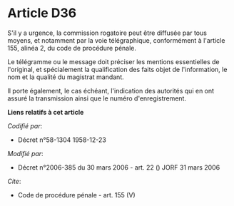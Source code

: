 # Article D36

S'il y a urgence, la commission rogatoire peut être diffusée par tous moyens, et notamment par la voie télégraphique,
conformément à l'article 155, alinéa 2, du code de procédure pénale. 

Le télégramme ou le message doit préciser les mentions essentielles de l'original, et spécialement la qualification des faits
objet de l'information, le nom et la qualité du magistrat mandant. 

Il porte également, le cas échéant, l'indication des autorités qui en ont assuré la transmission ainsi que le numéro
d'enregistrement.

**Liens relatifs à cet article**

_Codifié par_:

  - Décret n°58-1304 1958-12-23

_Modifié par_:

  - Décret n°2006-385 du 30 mars 2006 - art. 22 () JORF 31 mars 2006

_Cite_:

  - Code de procédure pénale - art. 155 (V)
